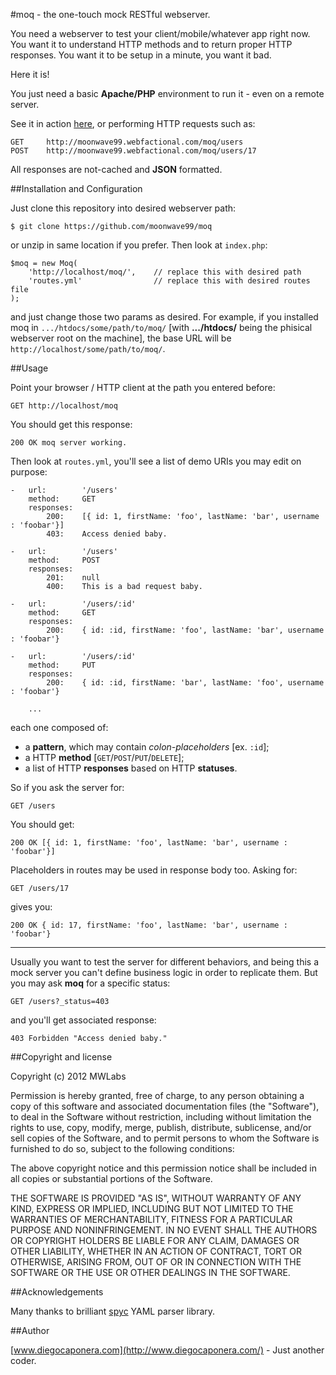 #moq - the one-touch mock RESTful webserver.

You need a webserver to test your client/mobile/whatever app right now.
You want it to understand HTTP methods and to return proper HTTP responses.
You want it to be setup in a minute, you want it bad.

Here it is!

You just need a basic **Apache/PHP** environment to run it - even on a remote server.

See it in action [here](http://moonwave99.webfactional.com/moq/), or performing HTTP requests such as:

	GET		http://moonwave99.webfactional.com/moq/users
	POST	http://moonwave99.webfactional.com/moq/users/17

All responses are not-cached and **JSON** formatted.

##Installation and Configuration

Just clone this repository into desired webserver path:

	$ git clone https://github.com/moonwave99/moq

or unzip in same location if you prefer. Then look at ```index.php```:

	$moq = new Moq(
		'http://localhost/moq/',	// replace this with desired path
		'routes.yml'				// replace this with desired routes file
	);

and just change those two params as desired. For example, if you installed moq in ```.../htdocs/some/path/to/moq/``` [with **.../htdocs/** being the phisical webserver root on the machine], the base URL will be ```http://localhost/some/path/to/moq/```.

##Usage

Point your browser / HTTP client at the path you entered before:

	GET http://localhost/moq

You should get this response:

	200 OK moq server working.

Then look at ```routes.yml```, you'll see a list of demo URIs you may edit on purpose:

	-   url:        '/users'
	    method:     GET
	    responses:
	        200:    [{ id: 1, firstName: 'foo', lastName: 'bar', username : 'foobar'}]
	        403:    Access denied baby.

	-   url:        '/users'
	    method:     POST
	    responses:
	        201:    null
	        400:    This is a bad request baby.

	-   url:        '/users/:id'
	    method:     GET
	    responses:
	        200:    { id: :id, firstName: 'foo', lastName: 'bar', username : 'foobar'}

	-   url:        '/users/:id'
	    method:     PUT
	    responses:
	        200:    { id: :id, firstName: 'bar', lastName: 'foo', username : 'foobar'}

		...

each one composed of:

* a **pattern**, which may contain *colon-placeholders* [ex. ```:id```];
* a HTTP **method** [```GET```/```POST```/```PUT```/```DELETE```];
* a list of HTTP **responses** based on HTTP **statuses**.

So if you ask the server for:

	GET /users

You should get:

	200 OK [{ id: 1, firstName: 'foo', lastName: 'bar', username : 'foobar'}]

Placeholders in routes may be used in response body too. Asking for:

	GET /users/17

gives you:

	200 OK { id: 17, firstName: 'foo', lastName: 'bar', username : 'foobar'}

---

Usually you want to test the server for different behaviors, and being this a mock server you can't define business logic in order to replicate them. But you may ask **moq** for a specific status:

	GET /users?_status=403

and you'll get associated response:

	403 Forbidden "Access denied baby."

##Copyright and license

Copyright (c) 2012 MWLabs

Permission is hereby granted, free of charge, to any person obtaining a copy of this software and associated documentation files (the "Software"), to deal in the Software without restriction, including without limitation the rights to use, copy, modify, merge, publish, distribute, sublicense, and/or sell copies of the Software, and to permit persons to whom the Software is furnished to do so, subject to the following conditions:

The above copyright notice and this permission notice shall be included in all copies or substantial portions of the Software.

THE SOFTWARE IS PROVIDED "AS IS", WITHOUT WARRANTY OF ANY KIND, EXPRESS OR IMPLIED, INCLUDING BUT NOT LIMITED TO THE WARRANTIES OF MERCHANTABILITY, FITNESS FOR A PARTICULAR PURPOSE AND NONINFRINGEMENT. IN NO EVENT SHALL THE AUTHORS OR COPYRIGHT HOLDERS BE LIABLE FOR ANY CLAIM, DAMAGES OR OTHER LIABILITY, WHETHER IN AN ACTION OF CONTRACT, TORT OR OTHERWISE, ARISING FROM, OUT OF OR IN CONNECTION WITH THE SOFTWARE OR THE USE OR OTHER DEALINGS IN THE SOFTWARE.

##Acknowledgements

Many thanks to brilliant [spyc](http://code.google.com/p/spyc/) YAML parser library.

##Author

[www.diegocaponera.com](http://www.diegocaponera.com/) - Just another coder.